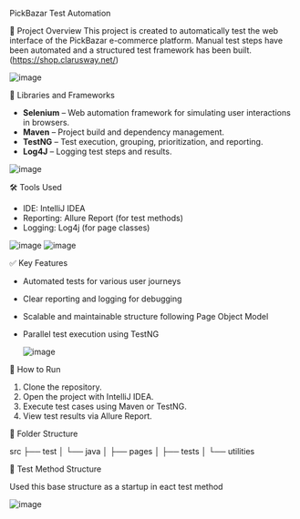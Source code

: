  PickBazar Test Automation

 📌 Project Overview
This project is created to automatically test the web interface of the PickBazar e-commerce platform. Manual test steps have been automated and a structured test framework has been built. (https://shop.clarusway.net/)

![image](https://github.com/user-attachments/assets/ad2c9a70-0991-4321-9e8b-08db37cf4f70)


 🧰 Libraries and Frameworks

- **Selenium** – Web automation framework for simulating user interactions in browsers.
- **Maven** – Project build and dependency management.
- **TestNG** – Test execution, grouping, prioritization, and reporting.
- **Log4J** – Logging test steps and results.

![image](https://github.com/user-attachments/assets/152d94c5-dc30-4c41-9c7c-0276013e5ade)

 🛠 Tools Used

- IDE: IntelliJ IDEA
- Reporting: Allure Report (for test methods)
- Logging: Log4j (for page classes) 

 ![image](https://github.com/user-attachments/assets/19cebbf7-7b99-489f-9899-d772c50636a9)
 ![image](https://github.com/user-attachments/assets/d68c2dfb-7f08-414a-9d33-dd3cd70373bb)

 ✅ Key Features

- Automated tests for various user journeys
- Clear reporting and logging for debugging
- Scalable and maintainable structure following Page Object Model
- Parallel test execution using TestNG

  ![image](https://github.com/user-attachments/assets/9ac606e5-6a93-43cf-96a4-beacc700d084)

 🚀 How to Run

1. Clone the repository.
2. Open the project with IntelliJ IDEA.
3. Execute test cases using Maven or TestNG.
4. View test results via Allure Report.

 📄 Folder Structure

src
├── test
│   └── java
│       ├── pages
│       ├── tests
│       └── utilities


📜 Test Method Structure

Used this base structure as a startup in eact test method

![image](https://github.com/user-attachments/assets/172c90a6-05bf-4c8a-bbaf-7e3e7ea957ee)


